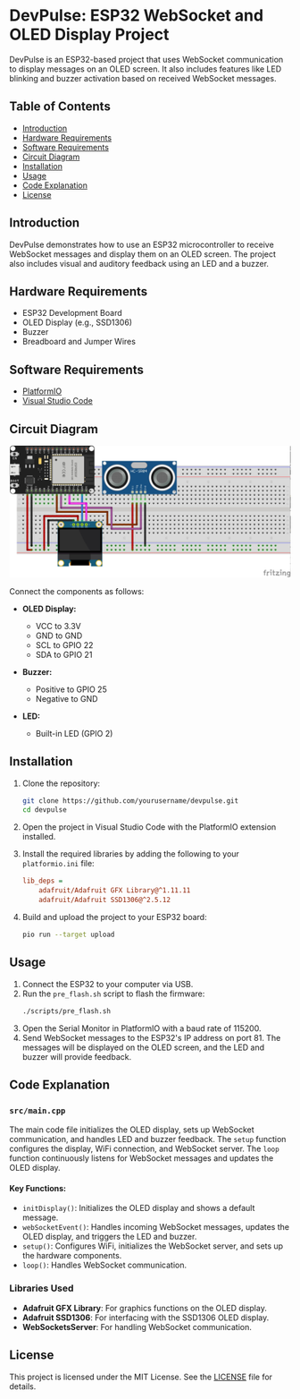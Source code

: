 # DevPulse: ESP32 WebSocket and OLED Display Project

DevPulse is an ESP32-based project that uses WebSocket communication to display messages on an OLED screen. It also includes features like LED blinking and buzzer activation based on received WebSocket messages.

## Table of Contents

- [Introduction](#introduction)
- [Hardware Requirements](#hardware-requirements)
- [Software Requirements](#software-requirements)
- [Circuit Diagram](#circuit-diagram)
- [Installation](#installation)
- [Usage](#usage)
- [Code Explanation](#code-explanation)
- [License](#license)

## Introduction

DevPulse demonstrates how to use an ESP32 microcontroller to receive WebSocket messages and display them on an OLED screen. The project also includes visual and auditory feedback using an LED and a buzzer.

## Hardware Requirements

- ESP32 Development Board
- OLED Display (e.g., SSD1306)
- Buzzer
- Breadboard and Jumper Wires

## Software Requirements

- [PlatformIO](https://platformio.org/)
- [Visual Studio Code](https://code.visualstudio.com/)

## Circuit Diagram

![Circuit Diagram](assets/diagram.jpg)

Connect the components as follows:

- **OLED Display:**
  - VCC to 3.3V
  - GND to GND
  - SCL to GPIO 22
  - SDA to GPIO 21

- **Buzzer:**
  - Positive to GPIO 25
  - Negative to GND

- **LED:**
  - Built-in LED (GPIO 2)

## Installation

1. Clone the repository:
    ```sh
    git clone https://github.com/yourusername/devpulse.git
    cd devpulse
    ```

2. Open the project in Visual Studio Code with the PlatformIO extension installed.

3. Install the required libraries by adding the following to your `platformio.ini` file:
    ```ini
    lib_deps = 
        adafruit/Adafruit GFX Library@^1.11.11
        adafruit/Adafruit SSD1306@^2.5.12
    ```

4. Build and upload the project to your ESP32 board:
    ```sh
    pio run --target upload
    ```

## Usage

1. Connect the ESP32 to your computer via USB.
2. Run the `pre_flash.sh` script to flash the firmware:
    ```sh
    ./scripts/pre_flash.sh
    ```
3. Open the Serial Monitor in PlatformIO with a baud rate of 115200.
4. Send WebSocket messages to the ESP32's IP address on port 81. The messages will be displayed on the OLED screen, and the LED and buzzer will provide feedback.

## Code Explanation

### `src/main.cpp`

The main code file initializes the OLED display, sets up WebSocket communication, and handles LED and buzzer feedback. The `setup` function configures the display, WiFi connection, and WebSocket server. The `loop` function continuously listens for WebSocket messages and updates the OLED display.

#### Key Functions:

- `initDisplay()`: Initializes the OLED display and shows a default message.
- `webSocketEvent()`: Handles incoming WebSocket messages, updates the OLED display, and triggers the LED and buzzer.
- `setup()`: Configures WiFi, initializes the WebSocket server, and sets up the hardware components.
- `loop()`: Handles WebSocket communication.

### Libraries Used

- **Adafruit GFX Library**: For graphics functions on the OLED display.
- **Adafruit SSD1306**: For interfacing with the SSD1306 OLED display.
- **WebSocketsServer**: For handling WebSocket communication.

## License

This project is licensed under the MIT License. See the [LICENSE](LICENSE) file for details.